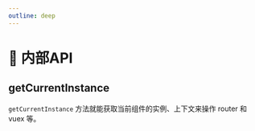 ```yaml
---
outline: deep
---
```


# 🎨 内部API

## getCurrentInstance

`getCurrentInstance` 方法就能获取当前组件的实例、上下文来操作 router 和 vuex 等。


